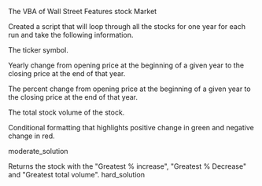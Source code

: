 The VBA of Wall Street
Features
stock Market

Created a script that will loop through all the stocks for one year for each run and take the following information.

The ticker symbol.

Yearly change from opening price at the beginning of a given year to the closing price at the end of that year.

The percent change from opening price at the beginning of a given year to the closing price at the end of that year.

The total stock volume of the stock.

Conditional formatting that highlights positive change in green and negative change in red.

moderate_solution

Returns the stock with the "Greatest % increase", "Greatest % Decrease" and "Greatest total volume".
hard_solution
